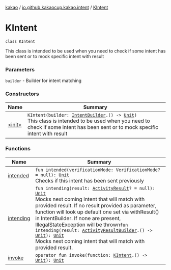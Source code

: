 [kakao](../../index.md) / [io.github.kakaocup.kakao.intent](../index.md) / [KIntent](./index.md)

# KIntent

`class KIntent`

This class is intended to be used when you need to check if some intent has been sent
or to mock specific intent with result

### Parameters

`builder` - Builder for intent matching

### Constructors

| Name | Summary |
|---|---|
| [&lt;init&gt;](-init-.md) | `KIntent(builder: `[`IntentBuilder`](../-intent-builder/index.md)`.() -> `[`Unit`](https://kotlinlang.org/api/latest/jvm/stdlib/kotlin/-unit/index.html)`)`<br>This class is intended to be used when you need to check if some intent has been sent or to mock specific intent with result |

### Functions

| Name | Summary |
|---|---|
| [intended](intended.md) | `fun intended(verificationMode: VerificationMode? = null): `[`Unit`](https://kotlinlang.org/api/latest/jvm/stdlib/kotlin/-unit/index.html)<br>Checks if this intent has been sent previously |
| [intending](intending.md) | `fun intending(result: `[`ActivityResult`](https://developer.android.com/reference/android/app/Instrumentation/ActivityResult.html)`? = null): `[`Unit`](https://kotlinlang.org/api/latest/jvm/stdlib/kotlin/-unit/index.html)<br>Mocks next coming intent that will match with provided result. If no result provided as parameter, function will look up default one set via withResult() in IntentBuilder. If none are present, IllegalStateException will be thrown`fun intending(result: `[`ActivityResultBuilder`](../-activity-result-builder/index.md)`.() -> `[`Unit`](https://kotlinlang.org/api/latest/jvm/stdlib/kotlin/-unit/index.html)`): `[`Unit`](https://kotlinlang.org/api/latest/jvm/stdlib/kotlin/-unit/index.html)<br>Mocks next coming intent that will match with provided result. |
| [invoke](invoke.md) | `operator fun invoke(function: `[`KIntent`](./index.md)`.() -> `[`Unit`](https://kotlinlang.org/api/latest/jvm/stdlib/kotlin/-unit/index.html)`): `[`Unit`](https://kotlinlang.org/api/latest/jvm/stdlib/kotlin/-unit/index.html) |
